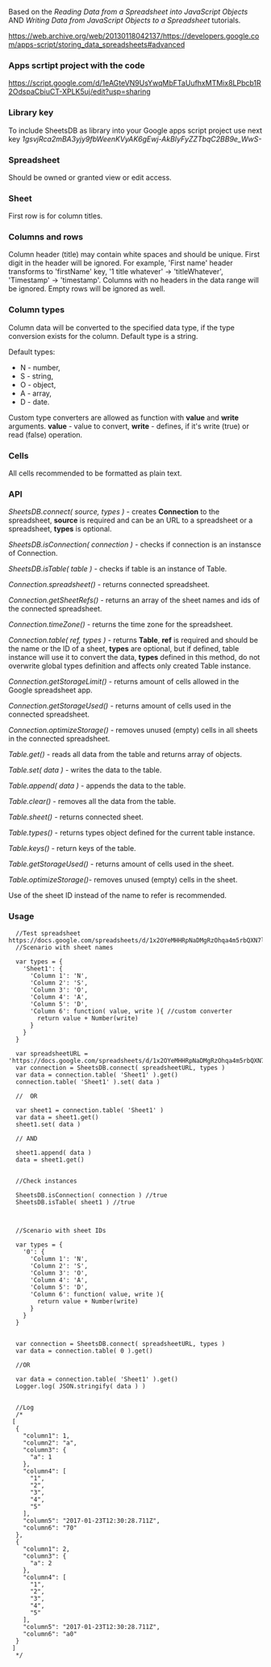 Based on the _Reading Data from a Spreadsheet into JavaScript Objects_ AND _Writing Data from JavaScript Objects to a Spreadsheet_ tutorials.

https://web.archive.org/web/20130118042137/https://developers.google.com/apps-script/storing_data_spreadsheets#advanced

### Apps scrtipt project with the code
https://script.google.com/d/1eAGteVN9UsYwqMbFTaUufhxMTMix8LPbcb1R2OdspaCbiuCT-XPLK5uj/edit?usp=sharing

### Library key
To include SheetsDB as library into your Google apps script project use next key
_1gsvjRca2mBA3yjy9fbWeenKVyAK6gEwj-AkBIyFyZZTbqC2BB9e_WwS-_

### Spreadsheet
Should be owned or granted view or edit access.

### Sheet
First row is for column titles.

### Columns and rows
Column header (title) may contain white spaces and should be unique. First digit in the header will be ignored.
For example, 'First name' header transforms to 'firstName' key, '1 title whatever' -> 'titleWhatever', 'Timestamp' -> 'timestamp'. 
Columns with no headers in the data range will be ignored. Empty rows will be ignored as well.

### Column types
Column data will be converted to the specified data type, if the type conversion exists for the column.
Default type is a string.

Default types:
* N - number,
* S - string,
* O - object,
* A - array,
* D - date.

Custom type converters are allowed as function with __value__ and __write__ arguments. __value__ - value to convert, __write__ - defines, if it's write (true) or read (false) operation.

### Cells
All cells recommended to be formatted as plain text.

### API
_SheetsDB.connect( source, types )_ - creates __Connection__ to the spreadsheet, __source__ is required and can be an URL to a spreadsheet or a spreadsheet, __types__ is optional.

_SheetsDB.isConnection( connection )_ - checks if connection is an instansce of Connection.

_SheetsDB.isTable( table )_ - checks if table is an instance of Table.

_Connection.spreadsheet()_ - returns connected spreadsheet.

_Connection.getSheetRefs()_ - returns an array of the sheet names and ids of the connected spreadsheet.

_Connection.timeZone()_ - returns the time zone for the spreadsheet.

_Connection.table( ref, types )_ - returns __Table__, __ref__ is required and should be the name or the ID of a sheet, __types__ are optional, but if defined, table instance will use it to convert the data, __types__ defined in this method, do not overwrite global types definition and affects only created Table instance.

_Connection.getStorageLimit()_ - returns amount of cells allowed in the Google spreadsheet app.

_Connection.getStorageUsed()_ - returns amount of cells used in the connected spreadsheet.

_Connection.optimizeStorage()_ - removes unused (empty) cells in all sheets in the connected spreadsheet.

_Table.get()_ - reads all data from the table and returns array of objects.

_Table.set( data )_ - writes the data to the table.

_Table.append( data )_ - appends the data to the table.

_Table.clear()_ - removes all the data from the table.

_Table.sheet()_ - returns connected sheet.

_Table.types()_ - returns types object defined for the current table instance.

_Table.keys()_ - return keys of the table.

_Table.getStorageUsed()_ - returns amount of cells used in the sheet.

_Table.optimizeStorage()_- removes unused (empty) cells in the sheet.

Use of the sheet ID instead of the name to refer is recommended.

### Usage
```
  //Test spreadsheet https://docs.google.com/spreadsheets/d/1x2OYeMHHRpNaDMgRzOhqa4m5rbQXN7lcPG1GprVtRTI/
  //Scenario with sheet names
	
  var types = {
    'Sheet1': {
      'Column 1': 'N',
      'Column 2': 'S',
      'Column 3': 'O',
      'Column 4': 'A',
      'Column 5': 'D',
      'Column 6': function( value, write ){ //custom converter
        return value + Number(write)
      }
    }
  }

  var spreadsheetURL = 'https://docs.google.com/spreadsheets/d/1x2OYeMHHRpNaDMgRzOhqa4m5rbQXN7lcPG1GprVtRTI/'
  var connection = SheetsDB.connect( spreadsheetURL, types )
  var data = connection.table( 'Sheet1' ).get()
  connection.table( 'Sheet1' ).set( data )
  
  //  OR
  
  var sheet1 = connection.table( 'Sheet1' )
  var data = sheet1.get()
  sheet1.set( data )
  
  // AND
  
  sheet1.append( data )
  data = sheet1.get()
  
  
  //Check instances
  
  SheetsDB.isConnection( connection ) //true
  SheetsDB.isTable( sheet1 ) //true

  
  
  //Scenario with sheet IDs
  
  var types = {
    '0': {
      'Column 1': 'N',
      'Column 2': 'S',
      'Column 3': 'O',
      'Column 4': 'A',
      'Column 5': 'D',
      'Column 6': function( value, write ){
        return value + Number(write)
      }
    }
  }
  

  var connection = SheetsDB.connect( spreadsheetURL, types )
  var data = connection.table( 0 ).get()
  
  //OR
  
  var data = connection.table( 'Sheet1' ).get()
  Logger.log( JSON.stringify( data ) )
  
  
  //Log
  /*
 [
  {
    "column1": 1,
    "column2": "a",
    "column3": {
      "a": 1
    },
    "column4": [
      "1",
      "2",
      "3",
      "4",
      "5"
    ],
    "column5": "2017-01-23T12:30:28.711Z",
    "column6": "70"
  },
  {
    "column1": 2,
    "column3": {
      "a": 2
    },
    "column4": [
      "1",
      "2",
      "3",
      "4",
      "5"
    ],
    "column5": "2017-01-23T12:30:28.711Z",
    "column6": "a0"
  }
 ]
  */
```

